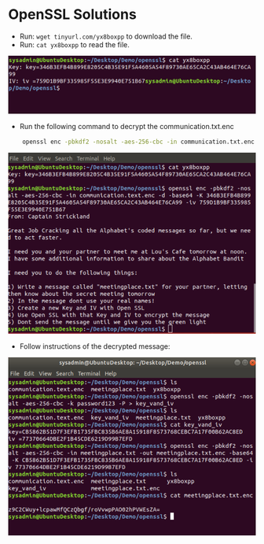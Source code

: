 # OpenSSL Solutions

- Run: `wget tinyurl.com/yx8boxpp` to download the file. 
- Run: `cat yx8boxpp` to read the file. 

![screenshot1](./openssl1.png)

- Run the following command to decrypt the communication.txt.enc
  

```bash
    openssl enc -pbkdf2 -nosalt -aes-256-cbc -in communication.txt.enc -d -base64 -K    346B3EFB4B899E8205C4B35E91F5A4605A54F89730AE65CA2C43AB464E76CA99 -iv 759D1B9BF335985F55E3E9940E751B67
```

![screenshot2](./openssl2.png)

- Follow instructions of the decrypted message:

![screenshot3](./openssl3.png)